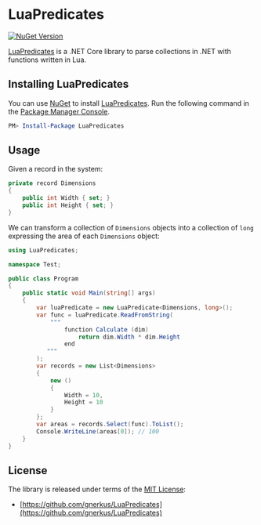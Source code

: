 # LuaPredicates #

<a href="https://www.nuget.org/packages/Nanotome.LuaPredicates"><img src="https://img.shields.io/nuget/v/Nanotome.LuaPredicates.svg" alt="NuGet Version" /></a>

[LuaPredicates]: https://github.com/gnerkus/LuaPredicates
[MIT License]: https://opensource.org/licenses/MIT

[LuaPredicates] is a .NET Core library to parse collections in .NET with functions written in Lua.

## Installing LuaPredicates ##

You can use [NuGet](https://www.nuget.org) to install [LuaPredicates]. Run the following command
in the [Package Manager Console](http://docs.nuget.org/consume/package-manager-console).

```powershell
PM> Install-Package LuaPredicates
```

## Usage ##

Given a record in the system:
```csharp
private record Dimensions
{
    public int Width { set; }
    public int Height { set; }
}
```

We can transform a collection of `Dimensions` objects into a collection of `long` expressing 
the area of each `Dimensions` object:

```csharp
using LuaPredicates;

namespace Test;

public class Program 
{
    public static void Main(string[] args) 
    {
        var luaPredicate = new LuaPredicate<Dimensions, long>();
        var func = luaPredicate.ReadFromString(
            """
                function Calculate (dim)
                    return dim.Width * dim.Height
                end
           """
        );
        var records = new List<Dimensions>
        {
            new ()
            {
                Width = 10,
                Height = 10
            }
        };
        var areas = records.Select(func).ToList();
        Console.WriteLine(areas[0]); // 100
    }
}
```

## License ##

The library is released under terms of the [MIT License]:

* [https://github.com/gnerkus/LuaPredicates](https://github.com/gnerkus/LuaPredicates)
